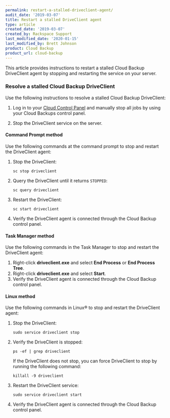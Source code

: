 ```yaml
---
permalink: restart-a-stalled-driveclient-agent/
audit_date: '2019-03-07'
title: Restart a stalled DriveClient agent
type: article
created_date: '2019-03-07'
created_by: Rackspace Support
last_modified_date: '2020-01-15'
last_modified_by: Brett Johnson
product: Cloud Backup
product_url: cloud-backup
---
```



This article provides instructions to restart a stalled Cloud Backup DriveClient agent by stopping and restarting the service on your server.

### Resolve a stalled Cloud Backup DriveClient

Use the following instructions to resolve a stalled Cloud Backup DriveClient:

1.	Log in to your [Cloud Control Panel](https://login.rackspace.com) and manually stop all jobs by using your Cloud Backups control panel.

2.	Stop the DriveClient service on the server.


#### Command Prompt method

Use the following commands at the command prompt to stop and restart the DriveClient agent:

1.	Stop the DriveClient:

    `sc stop driveclient`

2.	Query the DriveClient until it returns `STOPPED`:

    `sc query driveclient`

3.	Restart the DriveClient:

    `sc start driveclient`

4. Verify the DriveClient agent is connected through the Cloud Backup control panel.


#### Task Manager method

Use the following commands in the Task Manager to stop and restart the DriveClient agent:

1.	Right-click **driveclient.exe** and select **End Process** or **End Process Tree**.
2.	Right-click **driveclient.exe** and select **Start**.
3. Verify the DriveClient agent is connected through the Cloud Backup control panel.


#### Linux method

Use the following commands in Linux&reg; to stop and restart the DriveClient agent:

1. Stop the DriveClient:

    `sudo service driveclient stop`

2. Verify the DriveClient is stopped:

    `ps -ef | grep driveclient`

   If the DriveClient does not stop, you can force DriveClient to stop by running the following command:

    `killall -9 driveclient`


3. Restart the DriveClient service:

    `sudo service driveclient start`

4. Verify the DriveClient agent is connected through the Cloud Backup control panel.
